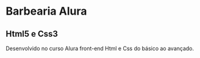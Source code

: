 # Barbearia Alura
## Html5 e Css3

Desenvolvido no curso Alura front-end Html e Css do básico ao avançado.
